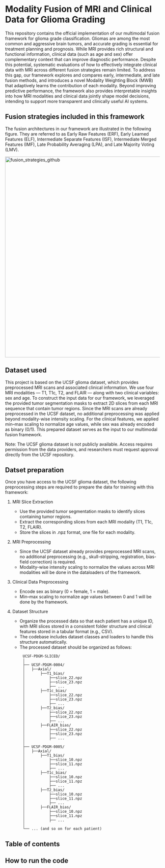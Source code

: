 # Modality Fusion of MRI and Clinical Data for Glioma Grading
This repository contains the official implementation of our multimodal fusion framework for glioma grade classification. Gliomas are among the most common and aggressive brain tumors, and accurate grading is essential for treatment planning and prognosis. While MRI provides rich structural and functional information, clinical data (such as age and sex) offer complementary context that can improve diagnostic performance. Despite this potential, systematic evaluations of how to effectively integrate clinical data with MRI across different fusion strategies remain limited. To address this gap, our framework explores and compares early, intermediate, and late fusion methods, and introduces a novel Modality Weighting Block (MWB) that adaptively learns the contribution of each modality. Beyond improving predictive performance, the framework also provides interpretable insights into how MRI modalities and clinical data jointly shape model decisions, intending to support more transparent and clinically useful AI systems.
## Fusion strategies included in this framework
The fusion architectures in our framework are illustrated in the following figure. They are referred to as Early Raw Features (ERF), Early Learned Features (ELF), Intermediate Separate Features (ISF), Intermediate Merged Features (IMF), Late Probability Averaging (LPA), and Late Majority Voting (LMV). 


<img width="1100" height="652" alt="fusion_strategies_github" src="https://github.com/user-attachments/assets/2cb00303-520b-4383-94dd-8f35da3be278" />


## Dataset used
This project is based on the UCSF glioma dataset, which provides preprocessed MRI scans and associated clinical information. We use four MRI modalities — T1, T1c, T2, and FLAIR — along with two clinical variables: sex and age. To construct the input data for our framework, we leveraged the provided tumor segmentation masks to extract 2D slices from each MRI sequence that contain tumor regions. Since the MRI scans are already preprocessed in the UCSF dataset, no additional preprocessing was applied beyond modality-wise intensity scaling. For the clinical features, we applied min–max scaling to normalize age values, while sex was already encoded as binary (0/1). This prepared dataset serves as the input to our multimodal fusion framework.

Note: The UCSF glioma dataset is not publicly available. Access requires permission from the data providers, and researchers must request approval directly from the UCSF repository.

## Datset preparation
Once you have access to the UCSF glioma dataset, the following preprocessing steps are required to prepare the data for training with this framework:

1. MRI Slice Extraction
    * Use the provided tumor segmentation masks to identify slices containing tumor regions.
    * Extract the corresponding slices from each MRI modality (T1, T1c, T2, FLAIR).
    * Store the slices in .npz format, one file for each modality.

2. MRI Preprocessing
    * Since the UCSF dataset already provides preprocessed MRI scans, no additional preprocessing (e.g., skull-stripping, registration, bias-field correction) is required.
    * Modality-wise intensity scaling to normalize the values across MRI modalities will be done in the dataloaders of the framework.

3. Clinical Data Preprocessing
    * Encode sex as binary (0 = female, 1 = male).
    * Min–max scaling to normalize age values between 0 and 1 will be done by the framework.

4. Dataset Structure
    * Organize the processed data so that each patient has a unique ID, with MRI slices stored in a consistent folder structure and clinical features stored in a tabular format (e.g., CSV).
    * The codebase includes dataset classes and loaders to handle this structure automatically.
    * The processed dataset should be organized as follows:
    
```
        UCSF-PDGM-SLICED/
        │
        ├── UCSF-PDGM-0004/
        │   ├──Axial/
        │       ├──T1_bias/
        │           ├──slice_22.npz
        │           ├──slice_23.npz
        │           ├── ...
        │       ├──T1c_bias/
        │           ├──slice_22.npz
        │           ├──slice_23.npz
        │           ├── ...
        │       ├──T2_bias/
        │           ├──slice_22.npz
        │           ├──slice_23.npz
        │           ├── ...
        │       ├──FLAIR_bias/
        │           ├──slice_22.npz
        │           ├──slice_23.npz
        │           ├── ...
        │
        ├── UCSF-PDGM-0005/
        │   ├──Axial/
        │       ├──T1_bias/
        │           ├──slice_10.npz
        │           ├──slice_11.npz
        │           ├── ...
        │       ├──T1c_bias/
        │           ├──slice_10.npz
        │           ├──slice_11.npz
        │           ├── ...
        │       ├──T2_bias/
        │           ├──slice_10.npz
        │           ├──slice_11.npz
        │           ├── ...
        │       ├──FLAIR_bias/
        │           ├──slice_10.npz
        │           ├──slice_11.npz
        │           ├── ...        
        │
        └── ... (and so on for each patient)
```

## Table of contents
## How to run the code






